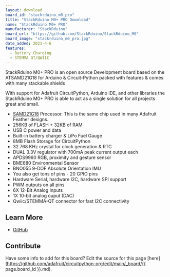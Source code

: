 ```yaml
---
layout: download
board_id: "stackrduino_m0_pro"
title: "StackRduino M0+ PRO Download"
name: "StackRduino M0+ PRO"
manufacturer: "StackRduino"
board_url: "https://github.com/StackRduino/StackRduino_M0"
board_image: "stackrduino_m0_pro.jpg"
date_added: 2021-4-6
features:
  - Battery Charging
  - STEMMA QT/QWIIC
---
```


StackRduino M0+ PRO is an open source Development board based on the ATSAMD21G18 for Arduino & Circuit-Python packed with features & comes with many stackable shields

With support for Adafruit CircuitPython, Arduino IDE, and other libraries the StackRduino M0+ PRO is able to act as a single solution for all projects great and small.

- [SAMD21G18](https://www.microchip.com/wwwproducts/en/ATsamd21g18) Processor. This is the same chip used in many Adafruit Feather designs.
- 256KB of FLASH + 32KB of RAM
- USB C power and data
- Built-in battery charger & LiPo Fuel Gauge
- 8MB Flash Storage for CircuitPython
- 32.768 KHz crystal for clock generation & RTC
- DUAL 3.3V regulator with 700mA peak current output each
- APDS9960 RGB, proximity and gesture sensor
- BME680 Environmental Sensor
- BNO055 9-DOF Absolute Orientation IMU
- You also get tons of pins - 20 GPIO pins
- Hardware Serial, hardware I2C, hardware SPI support
- PWM outputs on all pins
- 6X 12-Bit Analog Inputs
- 1X 10-bit analog ouput (DAC)
- Qwiic/STEMMA-QT connector for fast I2C connectivity

## Learn More

* [GitHub](https://github.com/StackRduino/StackRduino_M0)

## Contribute

Have some info to add for this board? Edit the source for this page [here](https://github.com/adafruit/circuitpython-org/edit/main/_board/{{ page.board_id }}.md).
